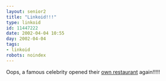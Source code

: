 ```yaml
---
layout: senior2
title: "Linkoid!!!"
type: linkoid
id: 11447222
date: 2002-04-04 10:55
day: 2002-04-04
tags:
- linkoid
robots: noindex
---
```

<p>Oops, a famous celebrity opened their <a href="http://story.news.yahoo.com/news?tmpl=story&amp;u=/ap/20020401/ap_en_mu/spears_nyla_6&amp;cid=529" title="'Nyla'?!?!?!? Sounds like wot they use to make cheapo cardigans!!!!!">own restaurant</a> again!!!!!</p>
